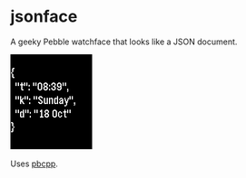 # jsonface

A geeky Pebble watchface that looks like a JSON document.

![screenshot](screenshot.png)

Uses [pbcpp](https://github.com/ejball/pbcpp).
